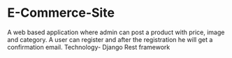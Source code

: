# E-Commerce-Site
A web based application where admin can post a product with price, image and category.  A user can register and after the registration he will get a confirmation email. Technology- Django Rest framework
